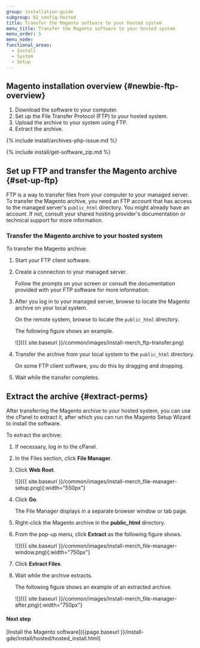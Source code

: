 ```yaml
---
group: installation-guide
subgroup: 02_config-hosted
title: Transfer the Magento software to your hosted system
menu_title: Transfer the Magento software to your hosted system
menu_order: 5
menu_node:
functional_areas:
  - Install
  - System
  - Setup
---
```


## Magento installation overview {#newbie-ftp-overview}

1. Download the software to your computer.
1. Set up the File Transfer Protocol (FTP) to your hosted system.
1. Upload the archive to your system using FTP.
1. Extract the archive.

{% include install/archives-php-issue.md %}

{% include install/get-software_zip.md %}

## Set up FTP and transfer the Magento archive {#set-up-ftp}

FTP is a way to transfer files from your computer to your managed server. To transfer the Magento archive, you need an FTP account that has access to the managed server's `public_html` directory. You might already have an account. If not, consult your shared hosting provider's documentation or technical support for more information.

### Transfer the Magento archive to your hosted system

To transfer the Magento archive:

1. Start your FTP client software.
1. Create a connection to your managed server.

   Follow the prompts on your screen or consult the documentation provided with your FTP software for more information.

1. After you log in to your managed server, browse to locate the Magento archive on your local system.

   On the remote system, browse to locate the `public_html` directory.

   The following figure shows an example.

   ![]({{ site.baseurl }}/common/images/install-merch_ftp-transfer.png)

1. Transfer the archive from your local system to the `public_html` directory.

   On some FTP client software, you do this by dragging and dropping.

1. Wait while the transfer completes.

## Extract the archive {#extract-perms}

After transferring the Magento archive to your hosted system, you can use the cPanel to extract it, after which you can run the Magento Setup Wizard to install the software.

To extract the archive:

1. If necessary, log in to the cPanel.
1. In the Files section, click **File Manager**.

1. Click **Web Root**.

   ![]({{ site.baseurl }}/common/images/install-merch_file-manager-setup.png){:width="550px"}

1. Click **Go**.

   The File Manager displays in a separate browser window or tab page.

1. Right-click the Magento archive in the **public_html** directory.
1. From the pop-up menu, click **Extract** as the following figure shows.

   ![]({{ site.baseurl }}/common/images/install-merch_file-manager-window.png){:width="750px"}

1. Click **Extract Files**.
1. Wait while the archive extracts.

   The following figure shows an example of an extracted archive.

   ![]({{ site.baseurl }}/common/images/install-merch_file-manager-after.png){:width="750px"}

#### Next step

[Install the Magento software]({{page.baseurl }}/install-gde/install/hosted/hosted_install.html)
